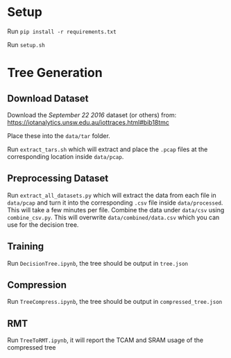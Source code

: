# Setup

Run `pip install -r requirements.txt`

Run `setup.sh`

# Tree Generation

## Download Dataset

Download the *September 22 2016* dataset (or others) from: https://iotanalytics.unsw.edu.au/iottraces.html#bib18tmc

Place these into the `data/tar` folder.

Run `extract_tars.sh` which will extract and place the `.pcap` files at the corresponding location inside `data/pcap`.

## Preprocessing Dataset

Run `extract_all_datasets.py` which will extract the data from each file in `data/pcap` and turn it into the corresponding `.csv` file inside `data/processed`. This will take a few minutes per file. Combine the data under `data/csv` using `combine_csv.py`. This will overwrite `data/combined/data.csv` which you can use for the decision tree.

## Training

Run `DecisionTree.ipynb`, the tree should be output in `tree.json`

## Compression

Run `TreeCompress.ipynb`, the tree should be output in `compressed_tree.json`

## RMT

Run `TreeToRMT.ipynb`, it will report the TCAM and SRAM usage of the compressed tree